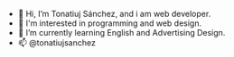 - 👋 Hi, I’m Tonatiuj Sánchez, and i am web developer.
- 👀 I'm interested in programming and web design.
- 🌱 I’m currently learning English and Advertising Design.
- 📫 @tonatiujsanchez

<!---
tonatiujsanchez/tonatiujsanchez is a ✨ special ✨ repository because its `README.md` (this file) appears on your GitHub profile.
You can click the Preview link to take a look at your changes.
--->
